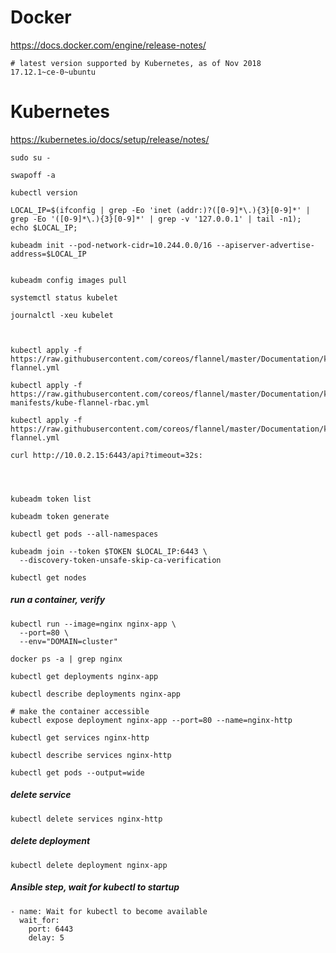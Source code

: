 
# Docker
https://docs.docker.com/engine/release-notes/
```shell
# latest version supported by Kubernetes, as of Nov 2018
17.12.1~ce-0~ubuntu
```

# Kubernetes
https://kubernetes.io/docs/setup/release/notes/

```shell
sudo su -

swapoff -a

kubectl version

LOCAL_IP=$(ifconfig | grep -Eo 'inet (addr:)?([0-9]*\.){3}[0-9]*' | grep -Eo '([0-9]*\.){3}[0-9]*' | grep -v '127.0.0.1' | tail -n1);
echo $LOCAL_IP;

kubeadm init --pod-network-cidr=10.244.0.0/16 --apiserver-advertise-address=$LOCAL_IP


kubeadm config images pull

systemctl status kubelet

journalctl -xeu kubelet



kubectl apply -f https://raw.githubusercontent.com/coreos/flannel/master/Documentation/kube-flannel.yml

kubectl apply -f https://raw.githubusercontent.com/coreos/flannel/master/Documentation/k8s-manifests/kube-flannel-rbac.yml

kubectl apply -f https://raw.githubusercontent.com/coreos/flannel/master/Documentation/kube-flannel.yml

curl http://10.0.2.15:6443/api?timeout=32s:




kubeadm token list

kubeadm token generate

kubectl get pods --all-namespaces

kubeadm join --token $TOKEN $LOCAL_IP:6443 \
  --discovery-token-unsafe-skip-ca-verification

kubectl get nodes
```


##### run a container, verify
```shell
kubectl run --image=nginx nginx-app \
  --port=80 \
  --env="DOMAIN=cluster"

docker ps -a | grep nginx

kubectl get deployments nginx-app

kubectl describe deployments nginx-app

# make the container accessible
kubectl expose deployment nginx-app --port=80 --name=nginx-http

kubectl get services nginx-http

kubectl describe services nginx-http

kubectl get pods --output=wide
```


##### delete service
```shell
kubectl delete services nginx-http
```

##### delete deployment
```shell
kubectl delete deployment nginx-app
```

##### Ansible step, wait for kubectl to startup
```shell
- name: Wait for kubectl to become available
  wait_for:
    port: 6443
    delay: 5
```